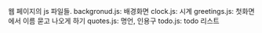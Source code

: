 웹 페이지의 js 파일들.
backgronud.js: 배경화면
clock.js: 시계
greetings.js: 첫화면에서 이름 묻고 나오게 하기
quotes.js: 명언, 인용구
todo.js: todo 리스트

